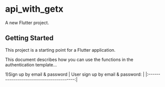 # api_with_getx

A new Flutter project.

## Getting Started

This project is a starting point for a Flutter application.


This document describes how you can use the functions in the authentication template… 

1)Sign up by email & password
|     User sign up by email & password:     |
|:-----------------------------------------:|




